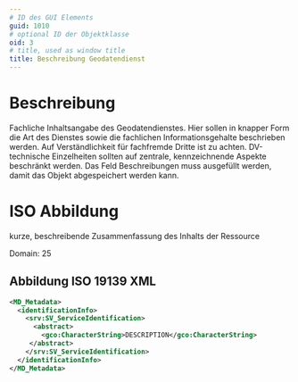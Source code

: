 ```yaml
---
# ID des GUI Elements
guid: 1010
# optional ID der Objektklasse
oid: 3
# title, used as window title
title: Beschreibung Geodatendienst
---
```


# Beschreibung

Fachliche Inhaltsangabe des Geodatendienstes. Hier sollen in knapper Form die Art des Dienstes sowie die fachlichen Informationsgehalte beschrieben werden. Auf Verständlichkeit für fachfremde Dritte ist zu achten. DV-technische Einzelheiten sollten auf zentrale, kennzeichnende Aspekte beschränkt werden. Das Feld Beschreibungen muss ausgefüllt werden, damit das Objekt abgespeichert werden kann.

# ISO Abbildung

kurze, beschreibende Zusammenfassung des Inhalts der Ressource

Domain: 25


## Abbildung ISO 19139 XML

```XML
<MD_Metadata>
  <identificationInfo>
    <srv:SV_ServiceIdentification>
      <abstract>
        <gco:CharacterString>DESCRIPTION</gco:CharacterString>
     </abstract>
    </srv:SV_ServiceIdentification>
  </identificationInfo>
</MD_Metadata>
```